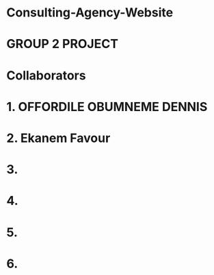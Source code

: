 # Consulting-Agency-Website
# GROUP 2 PROJECT


# Collaborators
# 1. OFFORDILE OBUMNEME DENNIS
# 2. Ekanem Favour
# 3.
# 4. 
# 5.
# 6.
